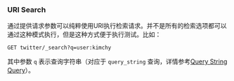 ### URI Search

通过提供请求参数可以纯粹使用URI执行检索请求。并不是所有的检索选项都可以通过这种模式执行，但是这种方式便于执行测试。比如：

```shell
GET twitter/_search?q=user:kimchy
```

其中参数 `q` 表示查询字符串（对应于 `query_string` 查询，详情参考[Query String Query](https://www.elastic.co/guide/en/elasticsearch/reference/6.8/query-dsl-query-string-query.html)）。